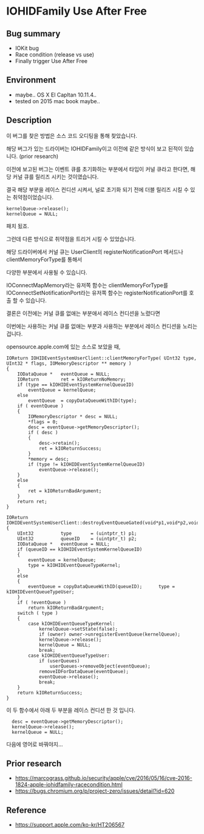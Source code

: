 # IOHIDFamily Use After Free

## Bug summary

- IOKit bug
- Race condition (release vs use)
- Finally trigger Use After Free

## Environment

- maybe.. OS X El Capltan 10.11.4.. 
- tested on 2015 mac book maybe..


## Description

이 버그를 찾은 방법은 소스 코드 오디팅을 통해 찾았습니다. 

해당 버그가 있는 드라이버는 IOHIDFamily이고 이전에 같은 방식이 보고 된적이 있습니다. (prior research)

이전에 보고된 버그는 이벤트 큐를 초기화하는 부분에서 타입이 커널 큐라고 한다면, 해당 커널 큐를 릴리즈 시키는 것이였습니다. 

결국 해당 부분을 레이스 컨디션 시켜서,  널로 초기화 되기 전에 더블 릴리즈 시킬 수 있는 취약점이었습니다.

```
kernelQueue->release();
kernelQueue = NULL;
```

패치 됬죠.

그런데 다른 방식으로 취약점을 트리거 시킬 수 있었습니다.

해당 드라이버에서 커널 큐는  UserClient의 registerNotificationPort 메서드나 clientMemoryForType를 통해서

다양한 부분에서 사용될 수 있습니다.

IOConnectMapMemory라는 유저쪽 함수는 clientMemoryForType를 IOConnectSetNotificationPort라는 유저쪽 함수는 registerNotificationPort를 호출 할 수 있습니다.

결론은 이전에는 커널 큐를 없애는 부분애서 레이스 컨디션을 노렸다면 

이번에는 사용하는 커널 큐를 없애는 부분과 사용하는 부분에서 레이스 컨디션을 노리는 겁니다.

opensource.apple.com에 있는 소스로 보았을 때, 

```
IOReturn IOHIDEventSystemUserClient::clientMemoryForType( UInt32 type, UInt32 * flags, IOMemoryDescriptor ** memory )
{    
	IODataQueue *   eventQueue = NULL;
	IOReturn        ret = kIOReturnNoMemory;
	if (type == kIOHIDEventSystemKernelQueueID)
    	eventQueue = kernelQueue;	
    else
    	eventQueue  = copyDataQueueWithID(type);
    if ( eventQueue ) 
    {       
    	IOMemoryDescriptor * desc = NULL;
        *flags = 0;
        desc = eventQueue->getMemoryDescriptor();
        if ( desc ) 
        {            
        	desc->retain();            
        	ret = kIOReturnSuccess;        
        }
        *memory = desc;		
        if (type != kIOHIDEventSystemKernelQueueID)
        	eventQueue->release();
    } 
    else 
    {       
    	ret = kIOReturnBadArgument;    
    }
    return ret;
}
```

```
IOReturn IOHIDEventSystemUserClient::destroyEventQueueGated(void*p1,void*p2,void*,void*)
{    
	UInt32          type       = (uintptr_t) p1;    
	UInt32          queueID    = (uintptr_t) p2;    
	IODataQueue *   eventQueue = NULL;
	if (queueID == kIOHIDEventSystemKernelQueueID) 
	{		
		eventQueue = kernelQueue;		
		type = kIOHIDEventQueueTypeKernel;	
	} 
	else 
	{		
		eventQueue = copyDataQueueWithID(queueID);		type = kIOHIDEventQueueTypeUser;	
	}
    if ( !eventQueue )        
    	return kIOReturnBadArgument;
    switch ( type ) 
    {        
    	case kIOHIDEventQueueTypeKernel:			
    		kernelQueue->setState(false);			
    		if (owner) owner->unregisterEventQueue(kernelQueue);			
    		kernelQueue->release();			
    		kernelQueue = NULL;			
    		break;        
    	case kIOHIDEventQueueTypeUser:            
    		if (userQueues)                
    			userQueues->removeObject(eventQueue);
    		removeIDForDataQueue(eventQueue);			
    		eventQueue->release();           
            break;    
    }
    return kIOReturnSuccess;
}
```

이 두 함수에서 아래 두 부분을 레이스 컨디션 한 것 입니다.

      desc = eventQueue->getMemoryDescriptor();     
      kernelQueue->release();
      kernelQueue = NULL;	

다음에 영어로 바꿔야지...

## Prior research

- https://marcograss.github.io/security/apple/cve/2016/05/16/cve-2016-1824-apple-iohidfamily-racecondition.html
- https://bugs.chromium.org/p/project-zero/issues/detail?id=620

## Reference

- https://support.apple.com/ko-kr/HT206567